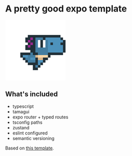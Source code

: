 # A pretty good expo template

![](./assets/icon.png)

## What's included

 - typescript
 - tamagui
 - expo router + typed routes
 - tsconfig paths
 - zustand
 - eslint configured
 - semantic versioning

Based on [this template](https://github.com/ivopr/tamagui-expo).
